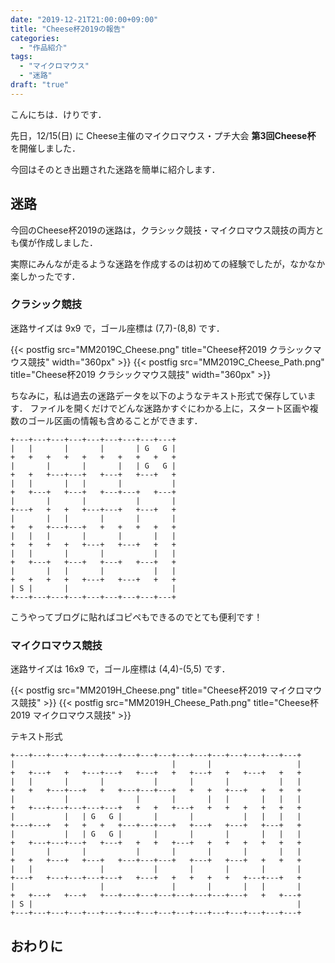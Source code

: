 ```yaml
---
date: "2019-12-21T21:00:00+09:00"
title: "Cheese杯2019の報告"
categories:
  - "作品紹介"
tags:
  - "マイクロマウス"
  - "迷路"
draft: "true"
---
```


こんにちは．けりです．

先日，12/15(日) に
Cheese主催のマイクロマウス・プチ大会
**第3回Cheese杯** を開催しました．

今回はそのとき出題された迷路を簡単に紹介します．

<!--more-->

## 迷路

今回のCheese杯2019の迷路は，クラシック競技・マイクロマウス競技の両方とも僕が作成しました．

実際にみんなが走るような迷路を作成するのは初めての経験でしたが，なかなか楽しかったです．

### クラシック競技

迷路サイズは 9x9 で，ゴール座標は (7,7)-(8,8) です．

{{< postfig src="MM2019C_Cheese.png" title="Cheese杯2019 クラシックマウス競技" width="360px" >}}
{{< postfig src="MM2019C_Cheese_Path.png" title="Cheese杯2019 クラシックマウス競技" width="360px" >}}

ちなみに，私は過去の迷路データを以下のようなテキスト形式で保存しています．
ファイルを開くだけでどんな迷路かすぐにわかる上に，スタート区画や複数のゴール区画の情報も含めることができます．

```
+---+---+---+---+---+---+---+---+---+
|   |       |       |       | G   G |
+   +   +   +   +   +   +   +   +   +
|       |       |       |   | G   G |
+   +   +---+---+   +---+   +---+   +
|   |       |   |       |           |
+   +---+   +---+   +---+---+   +---+
|       |       |           |       |
+---+   +   +   +---+---+   +---+   +
|       |   |       |       |       |
+   +   +---+---+   +   +   +   +   +
|   |   |       |       |       |   |
+   +   +   +   +---+   +---+   +   +
|   |       |       |           |   |
+   +---+   +---+   +---+   +---+   +
|       |   |       |           |   |
+   +   +   +   +---+   +---+   +   +
| S |       |                       |
+---+---+---+---+---+---+---+---+---+
```

こうやってブログに貼ればコピペもできるのでとても便利です！

### マイクロマウス競技

迷路サイズは 16x9 で，ゴール座標は (4,4)-(5,5) です．

{{< postfig src="MM2019H_Cheese.png" title="Cheese杯2019 マイクロマウス競技" >}}
{{< postfig src="MM2019H_Cheese_Path.png" title="Cheese杯2019 マイクロマウス競技" >}}

テキスト形式

```
+---+---+---+---+---+---+---+---+---+---+---+---+---+---+---+---+
|                                   |       |                   |
+   +---+   +   +---+---+   +---+   +   +---+   +   +---+   +   +
|   |       |       |           |       |       |           |   |
+   +   +---+---+   +   +---+---+---+   +   +   +---+   +   +   +
|           |               |       |       |   |       |   |   |
+   +---+---+---+---+---+   +   +   +---+   +   +   +   +   +   +
|           |   | G   G |       |       |           |   |   |   |
+---+---+   +   +   +   +---+---+---+   +---+   +---+   +---+   +
|           |   | G   G |       |       |       |       |   |   |
+   +---+---+---+   +---+   +   +   +---+   +   +   +   +   +   +
|       |       |           |       |       |       |       |   |
+   +   +---+   +---+   +---+---+---+   +---+   +---+   +   +   +
|   |               |           |       |       |       |       |
+---+   +---+---+---+---+   +---+   +   +   +   +   +---+---+   +
|                   |               |       |       |   |       |
+   +---+   +---+   +---+---+---+---+---+---+---+---+   +   +---+
| S |                                                           |
+---+---+---+---+---+---+---+---+---+---+---+---+---+---+---+---+
```

## おわりに
